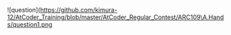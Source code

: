 ![question](https://github.com/kimura-12/AtCoder_Training/blob/master/AtCoder_Regular_Contest/ARC109\A.Hands/question1.png